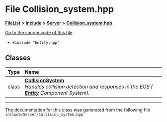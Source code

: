 

# File Collision\_system.hpp



[**FileList**](files.md) **>** [**include**](dir_d44c64559bbebec7f509842c48db8b23.md) **>** [**Server**](dir_17f455aea618a06e8886390757d4c564.md) **>** [**Collision\_system.hpp**](Collision__system_8hpp.md)

[Go to the source code of this file](Collision__system_8hpp_source.md)



* `#include "Entity.hpp"`















## Classes

| Type | Name |
| ---: | :--- |
| class | [**CollisionSystem**](classCollisionSystem.md) <br>_Handles collision detection and responses in the ECS (_ [_**Entity**_](classEntity.md) _Component System)._ |



















































------------------------------
The documentation for this class was generated from the following file `include/Server/Collision_system.hpp`

